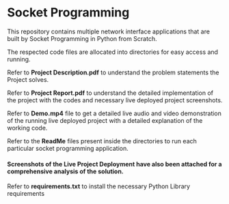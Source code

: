 # Socket Programming 
This repository contains multiple network interface applications that are built by Socket Programming in Python from Scratch.

The respected code files are allocated into directories for easy access and running.

Refer to **Project Description.pdf** to understand the problem statements the Project solves.

Refer to **Project Report.pdf** to understand the detailed implementation of the project with the codes and necessary live deployed project screenshots.

Refer to **Demo.mp4** file to get a detailed live audio and video demonstration of the running live deployed project with a detailed explanation of the working code.

Refer to the **ReadMe** files present inside the directories to run each particular socket programming application.

#### Screenshots of the Live Project Deployment have also been attached for a comprehensive analysis of the solution.

Refer to **requirements.txt** to install the necessary Python Library requirements
